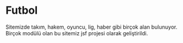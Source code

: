 # Futbol
Sitemizde takım, hakem, oyuncu, lig, haber gibi birçok alan bulunuyor. Birçok modülü olan bu sitemiz jsf projesi olarak geliştirildi.
